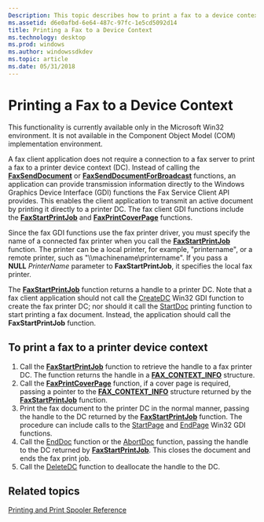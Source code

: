 ```yaml
---
Description: This topic describes how to print a fax to a device context in the Microsoft Win32 environment.
ms.assetid: d6e0afbd-6e64-487c-97fc-1e5cd5092d14
title: Printing a Fax to a Device Context
ms.technology: desktop
ms.prod: windows
ms.author: windowssdkdev
ms.topic: article
ms.date: 05/31/2018
---
```


# Printing a Fax to a Device Context

This functionality is currently available only in the Microsoft Win32 environment. It is not available in the Component Object Model (COM) implementation environment.

A fax client application does not require a connection to a fax server to print a fax to a printer device context (DC). Instead of calling the [**FaxSendDocument**](-mfax-faxsenddocument.md) or [**FaxSendDocumentForBroadcast**](-mfax-faxsenddocumentforbroadcast.md) functions, an application can provide transmission information directly to the Windows Graphics Device Interface (GDI) functions the Fax Service Client API provides. This enables the client application to transmit an active document by printing it directly to a printer DC. The fax client GDI functions include the [**FaxStartPrintJob**](-mfax-faxstartprintjob.md) and [**FaxPrintCoverPage**](-mfax-faxprintcoverpage.md) functions.

Since the fax GDI functions use the fax printer driver, you must specify the name of a connected fax printer when you call the [**FaxStartPrintJob**](-mfax-faxstartprintjob.md) function. The printer can be a local printer, for example, "printername", or a remote printer, such as "\\\\machinename\\printername". If you pass a **NULL** *PrinterName* parameter to **FaxStartPrintJob**, it specifies the local fax printer.

The [**FaxStartPrintJob**](-mfax-faxstartprintjob.md) function returns a handle to a printer DC. Note that a fax client application should not call the [CreateDC](http://msdn.microsoft.com/library/en-us/gdi/devcons_5g83.asp) Win32 GDI function to create the fax printer DC; nor should it call the [StartDoc](http://msdn.microsoft.com/library/en-us/gdi/prntspol_95sz.asp) printing function to start printing a fax document. Instead, the application should call the **FaxStartPrintJob** function.

## To print a fax to a printer device context

1.  Call the [**FaxStartPrintJob**](-mfax-faxstartprintjob.md) function to retrieve the handle to a fax printer DC. The function returns the handle in a [**FAX\_CONTEXT\_INFO**](-mfax-fax-context-info-str.md) structure.
2.  Call the [**FaxPrintCoverPage**](-mfax-faxprintcoverpage.md) function, if a cover page is required, passing a pointer to the [**FAX\_CONTEXT\_INFO**](-mfax-fax-context-info-str.md) structure returned by the [**FaxStartPrintJob**](-mfax-faxstartprintjob.md) function.
3.  Print the fax document to the printer DC in the normal manner, passing the handle to the DC returned by the [**FaxStartPrintJob**](-mfax-faxstartprintjob.md) function. The procedure can include calls to the [StartPage](http://msdn.microsoft.com/library/en-us/gdi/prntspol_2isl.asp) and [EndPage](http://msdn.microsoft.com/library/en-us/gdi/prntspol_3b1h.asp) Win32 GDI functions.
4.  Call the [EndDoc](http://msdn.microsoft.com/library/en-us/gdi/prntspol_0qhv.asp) function or the [AbortDoc](http://msdn.microsoft.com/library/en-us/gdi/prntspol_86xv.asp) function, passing the handle to the DC returned by [**FaxStartPrintJob**](-mfax-faxstartprintjob.md). This closes the document and ends the fax print job.
5.  Call the [DeleteDC](http://msdn.microsoft.com/library/en-us/gdi/devcons_2p2b.asp) function to deallocate the handle to the DC.

## Related topics

<dl> <dt>

[Printing and Print Spooler Reference](http://msdn.microsoft.com/library/en-us/gdi/prntspol_95id.asp)
</dt> </dl>

 

 



